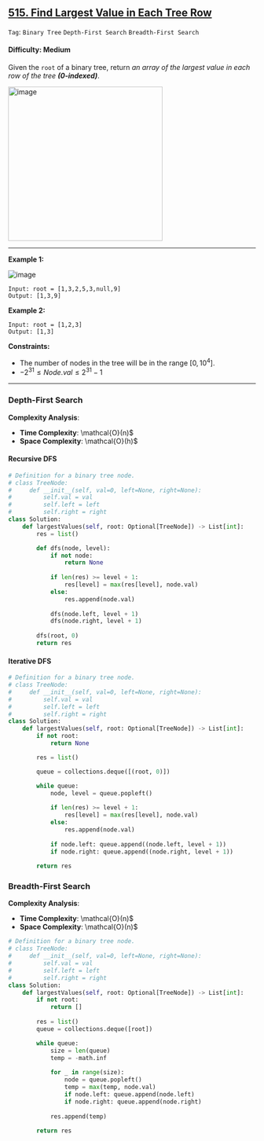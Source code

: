 ## [515. Find Largest Value in Each Tree Row](https://leetcode.com/problems/find-largest-value-in-each-tree-row)

```Tag```: ```Binary Tree``` ```Depth-First Search``` ```Breadth-First Search```

#### Difficulty: Medium

Given the ```root``` of a binary tree, return _an array of the largest value in each row of the tree __(0-indexed)___.

<img width="314" alt="image" src="https://github.com/quananhle/Python/assets/35042430/4dee5dc1-5036-4795-bb87-ff4c9ec456a7">

---

__Example 1:__

![image](https://assets.leetcode.com/uploads/2020/08/21/largest_e1.jpg)

```
Input: root = [1,3,2,5,3,null,9]
Output: [1,3,9]
```

__Example 2:__
```
Input: root = [1,2,3]
Output: [1,3]
```
 
__Constraints:__

- The number of nodes in the tree will be in the range $[0, 10^4]$.
- $-2^{31} \le Node.val \le 2^{31} - 1$

---

### Depth-First Search

__Complexity Analysis__:

- __Time Complexity__: \mathcal{O}(n)$
- __Space Complexity__: \mathcal{O}(h)$

#### Recursive DFS

```Python
# Definition for a binary tree node.
# class TreeNode:
#     def __init__(self, val=0, left=None, right=None):
#         self.val = val
#         self.left = left
#         self.right = right
class Solution:
    def largestValues(self, root: Optional[TreeNode]) -> List[int]:
        res = list()

        def dfs(node, level):
            if not node:
                return None
            
            if len(res) >= level + 1:
                res[level] = max(res[level], node.val)
            else:
                res.append(node.val)
            
            dfs(node.left, level + 1)
            dfs(node.right, level + 1)
        
        dfs(root, 0)
        return res
```

#### Iterative DFS

```Python
# Definition for a binary tree node.
# class TreeNode:
#     def __init__(self, val=0, left=None, right=None):
#         self.val = val
#         self.left = left
#         self.right = right
class Solution:
    def largestValues(self, root: Optional[TreeNode]) -> List[int]:
        if not root:
            return None

        res = list()

        queue = collections.deque([(root, 0)])

        while queue:
            node, level = queue.popleft()
            
            if len(res) >= level + 1:
                res[level] = max(res[level], node.val)
            else:
                res.append(node.val)
            
            if node.left: queue.append((node.left, level + 1))
            if node.right: queue.append((node.right, level + 1))
        
        return res
```

### Breadth-First Search

__Complexity Analysis__:

- __Time Complexity__: \mathcal{O}(n)$
- __Space Complexity__: \mathcal{O}(n)$

```Python
# Definition for a binary tree node.
# class TreeNode:
#     def __init__(self, val=0, left=None, right=None):
#         self.val = val
#         self.left = left
#         self.right = right
class Solution:
    def largestValues(self, root: Optional[TreeNode]) -> List[int]:
        if not root:
            return []
        
        res = list()
        queue = collections.deque([root])

        while queue:
            size = len(queue)
            temp = -math.inf
        
            for _ in range(size):
                node = queue.popleft()
                temp = max(temp, node.val)
                if node.left: queue.append(node.left)
                if node.right: queue.append(node.right)
            
            res.append(temp)
        
        return res
```
